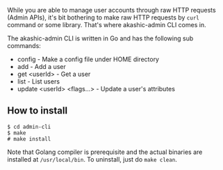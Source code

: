 While you are able to manage user accounts through raw HTTP requests (Admin APIs), it's bit bothering to make raw HTTP requests by `curl` command or some library. That's where akashic-admin CLI comes in.

The akashic-admin CLI is written in Go and has the following sub commands:

* config - Make a config file under HOME directory
* add - Add a user
* get \<userId\> - Get a user
* list - List users
* update \<userId\> \<flags...\> - Update a user's attributes

## How to install

```
$ cd admin-cli
$ make
# make install
```

Note that Golang compiler is prerequisite and the actual binaries are installed at `/usr/local/bin`. To uninstall, just do `make clean`.